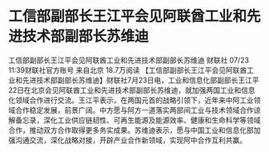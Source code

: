 # 工信部副部长王江平会见阿联酋工业和先进技术部副部长苏维迪

工信部副部长王江平会见阿联酋工业和先进技术部副部长苏维迪
财联社
07/23 11:39财联社官方账号  来自北京
18.7万阅读
【工信部副部长王江平会见阿联酋工业和先进技术部副部长苏维迪】财联社7月23日电，工业和信息化部副部长王江平22日在北京会见阿联酋工业和先进技术部副部长苏维迪，就加强两国工业和信息化领域合作进行交流。王江平表示，在两国元首的战略引领下，近年来中阿工业领域合作稳定发展，前景广阔。中方愿与阿方一道落实两部间工业与技术领域合作谅解备忘录，深化工业供应链韧性、可再生能源及能源效率、健康和生命科学等领域合作，推动双方合作取得更多务实成果。苏维迪表示，愿与中国工业和信息化部加强沟通交流，深化战略对接，开辟产业合作新领域，实现阿中合作互利共赢。